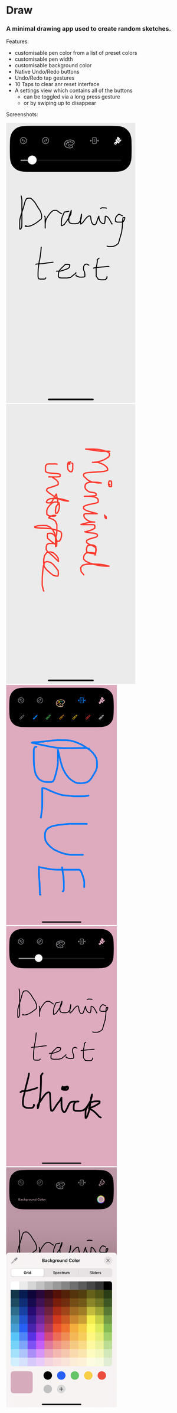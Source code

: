 <h1>Draw</h1>

<h3>A minimal drawing app used to create random sketches.</h3>

Features:
  - customisable pen color from a list of preset colors
  - customisable pen width
  - customisable background color
  - Native Undo/Redo buttons
  - Undo/Redo tap gestures
  - 10 Taps to clear anr reset interface
  - A settings view which contains all of the buttons
    - can be toggled via a long press gesture
    - or by swiping up to disappear
   
Screenshots:

<img src="Screenshots/NormalTest.PNG" width="350"/> <img src="Screenshots/Fullscreen.PNG" width="350"/> <br>
<img src="Screenshots/LineColor.PNG" width="300"/><img src="Screenshots/LineWidth.PNG" width="300"/> <img src="Screenshots/BackgroundColor.PNG" width="300"/>
